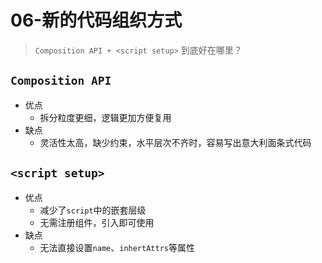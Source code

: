 # 06-新的代码组织方式

> `Composition API + <script setup>` 到底好在哪里？

## `Composition API`

- 优点
  - 拆分粒度更细，逻辑更加方便复用
- 缺点
  - 灵活性太高，缺少约束，水平层次不齐时，容易写出意大利面条式代码

## `<script setup>`

- 优点
  - 减少了`script`中的嵌套层级
  - 无需注册组件，引入即可使用
- 缺点
  - 无法直接设置`name`、`inhertAttrs`等属性
